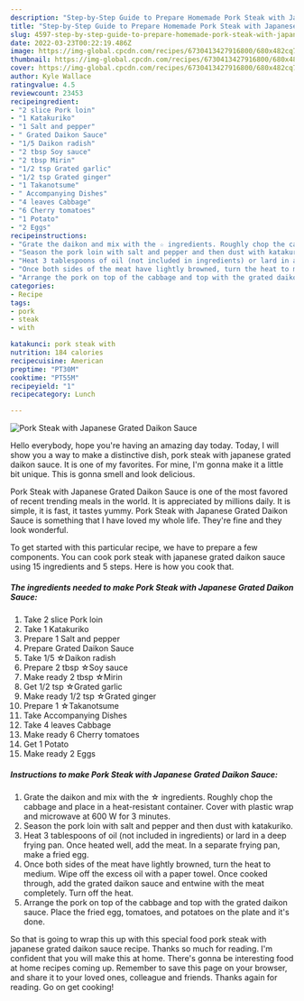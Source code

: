 ```yaml
---
description: "Step-by-Step Guide to Prepare Homemade Pork Steak with Japanese Grated Daikon Sauce"
title: "Step-by-Step Guide to Prepare Homemade Pork Steak with Japanese Grated Daikon Sauce"
slug: 4597-step-by-step-guide-to-prepare-homemade-pork-steak-with-japanese-grated-daikon-sauce
date: 2022-03-23T00:22:19.486Z
image: https://img-global.cpcdn.com/recipes/6730413427916800/680x482cq70/pork-steak-with-japanese-grated-daikon-sauce-recipe-main-photo.jpg
thumbnail: https://img-global.cpcdn.com/recipes/6730413427916800/680x482cq70/pork-steak-with-japanese-grated-daikon-sauce-recipe-main-photo.jpg
cover: https://img-global.cpcdn.com/recipes/6730413427916800/680x482cq70/pork-steak-with-japanese-grated-daikon-sauce-recipe-main-photo.jpg
author: Kyle Wallace
ratingvalue: 4.5
reviewcount: 23453
recipeingredient:
- "2 slice Pork loin"
- "1 Katakuriko"
- "1 Salt and pepper"
- " Grated Daikon Sauce"
- "1/5 Daikon radish"
- "2 tbsp Soy sauce"
- "2 tbsp Mirin"
- "1/2 tsp Grated garlic"
- "1/2 tsp Grated ginger"
- "1 Takanotsume"
- " Accompanying Dishes"
- "4 leaves Cabbage"
- "6 Cherry tomatoes"
- "1 Potato"
- "2 Eggs"
recipeinstructions:
- "Grate the daikon and mix with the ☆ ingredients. Roughly chop the cabbage and place in a heat-resistant container. Cover with plastic wrap and microwave at 600 W for 3 minutes."
- "Season the pork loin with salt and pepper and then dust with katakuriko."
- "Heat 3 tablespoons of oil (not included in ingredients) or lard in a deep frying pan. Once heated well, add the meat. In a separate frying pan, make a fried egg."
- "Once both sides of the meat have lightly browned, turn the heat to medium. Wipe off the excess oil with a paper towel. Once cooked through, add the grated daikon sauce and entwine with the meat completely. Turn off the heat."
- "Arrange the pork on top of the cabbage and top with the grated daikon sauce. Place the fried egg, tomatoes, and potatoes on the plate and it&#39;s done."
categories:
- Recipe
tags:
- pork
- steak
- with

katakunci: pork steak with 
nutrition: 184 calories
recipecuisine: American
preptime: "PT30M"
cooktime: "PT55M"
recipeyield: "1"
recipecategory: Lunch

---
```



![Pork Steak with Japanese Grated Daikon Sauce](https://img-global.cpcdn.com/recipes/6730413427916800/680x482cq70/pork-steak-with-japanese-grated-daikon-sauce-recipe-main-photo.jpg)

Hello everybody, hope you're having an amazing day today. Today, I will show you a way to make a distinctive dish, pork steak with japanese grated daikon sauce. It is one of my favorites. For mine, I'm gonna make it a little bit unique. This is gonna smell and look delicious.

Pork Steak with Japanese Grated Daikon Sauce is one of the most favored of recent trending meals in the world. It is appreciated by millions daily. It is simple, it is fast, it tastes yummy. Pork Steak with Japanese Grated Daikon Sauce is something that I have loved my whole life. They're fine and they look wonderful.




To get started with this particular recipe, we have to prepare a few components. You can cook pork steak with japanese grated daikon sauce using 15 ingredients and 5 steps. Here is how you cook that.

<!--inarticleads1-->

##### The ingredients needed to make Pork Steak with Japanese Grated Daikon Sauce:

1. Take 2 slice Pork loin
1. Take 1 Katakuriko
1. Prepare 1 Salt and pepper
1. Prepare  Grated Daikon Sauce
1. Take 1/5 ☆Daikon radish
1. Prepare 2 tbsp ☆Soy sauce
1. Make ready 2 tbsp ☆Mirin
1. Get 1/2 tsp ☆Grated garlic
1. Make ready 1/2 tsp ☆Grated ginger
1. Prepare 1 ☆Takanotsume
1. Take  Accompanying Dishes
1. Take 4 leaves Cabbage
1. Make ready 6 Cherry tomatoes
1. Get 1 Potato
1. Make ready 2 Eggs




<!--inarticleads2-->

##### Instructions to make Pork Steak with Japanese Grated Daikon Sauce:

1. Grate the daikon and mix with the ☆ ingredients. Roughly chop the cabbage and place in a heat-resistant container. Cover with plastic wrap and microwave at 600 W for 3 minutes.
1. Season the pork loin with salt and pepper and then dust with katakuriko.
1. Heat 3 tablespoons of oil (not included in ingredients) or lard in a deep frying pan. Once heated well, add the meat. In a separate frying pan, make a fried egg.
1. Once both sides of the meat have lightly browned, turn the heat to medium. Wipe off the excess oil with a paper towel. Once cooked through, add the grated daikon sauce and entwine with the meat completely. Turn off the heat.
1. Arrange the pork on top of the cabbage and top with the grated daikon sauce. Place the fried egg, tomatoes, and potatoes on the plate and it&#39;s done.




So that is going to wrap this up with this special food pork steak with japanese grated daikon sauce recipe. Thanks so much for reading. I'm confident that you will make this at home. There's gonna be interesting food at home recipes coming up. Remember to save this page on your browser, and share it to your loved ones, colleague and friends. Thanks again for reading. Go on get cooking!

